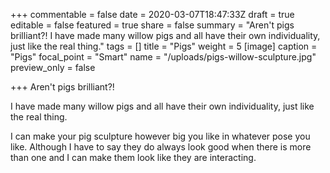 +++
commentable = false
date = 2020-03-07T18:47:33Z
draft = true
editable = false
featured = true
share = false
summary = "Aren't pigs brilliant?! I have made many willow pigs and all have their own individuality, just like the real thing."
tags = []
title = "Pigs"
weight = 5
[image]
caption = "Pigs"
focal_point = "Smart"
name = "/uploads/pigs-willow-sculpture.jpg"
preview_only = false

+++
Aren't pigs brilliant?!

I have made many willow pigs and all have their own individuality, just like the real thing.

I can make your pig sculpture however big you like in whatever pose you like. Although I have to say they do always look good when there is more than one and I can make them look like they are interacting.